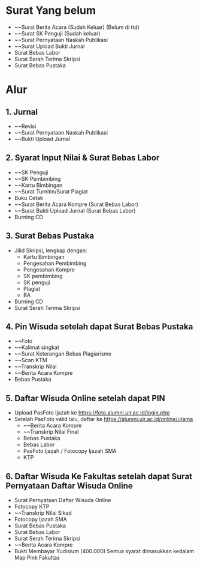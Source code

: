 # Surat Yang belum
- ~~Surat Berita Acara (Sudah Keluar) (Belum di ttd)
- ~~Surat SK Penguji (Sudah keluar)
- ~~Surat Pernyataan Naskah Publikasi
- ~~Surat Upload Bukti Jurnal
- Surat Bebas Labor
- Surat Serah Terima Skripsi
- Surat Bebas Pustaka

# Alur
## 1. Jurnal
- ~~Revisi
- ~~Surat Pernyataan Naskah Publikasi
- ~~Bukti Upload Jurnal

## 2. Syarat Input Nilai & Surat Bebas Labor
- ~~SK Penguji
- ~~SK Pembimbing
- ~~Kartu Bimbingan
- ~~Surat Turnitin/Surat Plagiat
- Buku Cetak
- ~~Surat Berita Acara Kompre (Surat Bebas Labor)
- ~~Surat Bukti Upload Jurnal (Surat Bebas Labor)
- Burning CD

## 3. Surat Bebas Pustaka
- Jilid Skripsi, lengkap dengan:
	- Kartu Bimbingan
	- Pengesahan Pembimbing
	- Pengesahan Kompre
	- SK pembimbing
	- SK penguji
	- Plagiat
	- BA
- Burning CD
- Surat Serah Terima Skripsi

## 4. Pin Wisuda setelah dapat Surat Bebas Pustaka
- ~~Foto
- ~~Kalimat singkat
- ~~Surat Keterangan Bebas Plagiarisme
- ~~Scan KTM
- ~~Transkrip Nilai
- ~~Berita Acara Kompre
- Bebas Pustaka

## 5. Daftar Wisuda Online setelah dapat PIN
- Upload PasFoto Ijazah ke https://foto.alumni.uir.ac.id/login.php
- Setelah PasFoto valid lalu, daftar ke https://alumni.uir.ac.id/online/utama
	- ~~Berita Acara Kompre
	- ~~Transkrip Nilai Final
	- Bebas Pustaka
	- Bebas Labor
	- PasFoto Ijazah / Fotocopy Ijazah SMA
	- KTP

## 6. Daftar Wisuda Ke Fakultas setelah dapat Surat Pernyataan Daftar Wisuda Online
- Surat Pernyataan Daftar Wisuda Online
- Fotocopy KTP
- ~~Transkrip Nilai Sikad
- Fotocopy Ijazah SMA
- Surat Bebas Pustaka
- Surat Bebas Labor
- Surat Serah Terima Skripsi
- ~~Berita Acara Kompre
- Bukti Membayar Yudisium (400.000)
Semua syarat dimasukkan kedalam Map Pink Fakultas